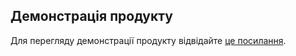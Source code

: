 ## Демонстрація продукту

Для перегляду демонстрації продукту відвідайте [це посилання](https://www.loom.com/share/d3354ece3a014124a7c4f57b5d2f09e2?sid=8cd635bd-bf9b-4fbe-b4ce-e19a44dce0b0).
